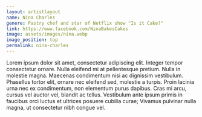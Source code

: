 ```yaml
---
layout: artistlayout
name: Nina Charles
genere: Pastry chef and star of Netflix show "Is it Cake?"
link: https://www.facebook.com/NinaBakesCakes
image: assets/images/nina.webp
image_position: top
permalink: nina-charles
---
```

Lorem ipsum dolor sit amet, consectetur adipiscing elit. Integer tempor consectetur ornare. Nulla eleifend mi at pellentesque pretium. Nulla in molestie magna. Maecenas condimentum nisi ac dignissim vestibulum. Phasellus tortor elit, ornare nec eleifend sed, molestie a turpis. Proin lacinia urna nec ex condimentum, non elementum purus dapibus. Cras mi arcu, cursus vel auctor vel, blandit ac tellus. Vestibulum ante ipsum primis in faucibus orci luctus et ultrices posuere cubilia curae; Vivamus pulvinar nulla magna, ut consectetur nibh congue vel.